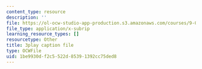 ```yaml
---
content_type: resource
description: ''
file: https://ol-ocw-studio-app-production.s3.amazonaws.com/courses/9-00sc-introduction-to-psychology-fall-2011/1be9930df2c5522d85391392cc75ded8_2fbrl6WoIyo.vtt
file_type: application/x-subrip
learning_resource_types: []
resourcetype: Other
title: 3play caption file
type: OCWFile
uid: 1be9930d-f2c5-522d-8539-1392cc75ded8
---
```

